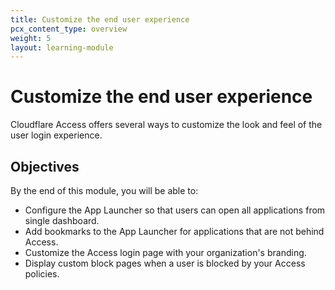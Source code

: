 ```yaml
---
title: Customize the end user experience
pcx_content_type: overview
weight: 5
layout: learning-module
---
```


# Customize the end user experience

Cloudflare Access offers several ways to customize the look and feel of the user login experience.

## Objectives

By the end of this module, you will be able to:

- Configure the App Launcher so that users can open all applications from single dashboard.
- Add bookmarks to the App Launcher for applications that are not behind Access.
- Customize the Access login page with your organization's branding.
- Display custom block pages when a user is blocked by your Access policies.
